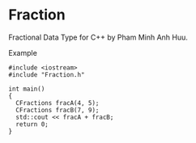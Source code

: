 # Fraction
Fractional Data Type for C++ by Pham Minh Anh Huu.

Example
```
#include <iostream>
#include "Fraction.h"

int main()
{
  CFractions fracA(4, 5);
  CFractions fracB(7, 9);
  std::cout << fracA + fracB;
  return 0;
}
```
